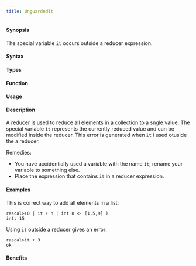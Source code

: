 ```yaml
---
title: UnguardedIt
---
```


#### Synopsis

The special variable `it` occurs outside a reducer expression.

#### Syntax

#### Types

#### Function
       
#### Usage

#### Description

A [reducer](/docs/Rascal/Expressions/Reducer) is used to reduce all elements in a collection to a sngle value.
The special variable `it` represents the currently reduced value and can be modified inside the reducer.
This error is generated when `it` i used otuside the a reducer.

Remedies:

*  You have accidentially used a variable with the name `it`; rename your variable to something else.
*  Place the expression that contains `it` in a reducer expression.

#### Examples

This is correct way to add all elements in a list:

```rascal-shell
rascal>(0 | it + n | int n <- [1,5,9] )
int: 15
```
Using `it` outside a reducer gives an error:

```rascal-shell
rascal>it + 3
ok
```

#### Benefits


